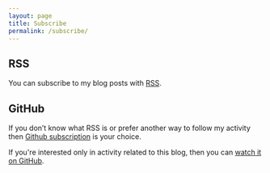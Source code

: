 ```yaml
---
layout: page
title: Subscribe
permalink: /subscribe/
---
```


## RSS

You can subscribe to my blog posts with [RSS]. 

## GitHub

If you don’t know what RSS is or prefer another way to follow my activity then [Github subscription] is your choice.

If you're interested only in activity related to this blog, then you can [watch it on GitHub].

[RSS]: https://isaak.dev/feed.xml
[Github subscription]: https://github.com/lk-geimfari
[watch it on GitHub]: https://github.com/lk-geimfari/lk-geimfari.github.io
